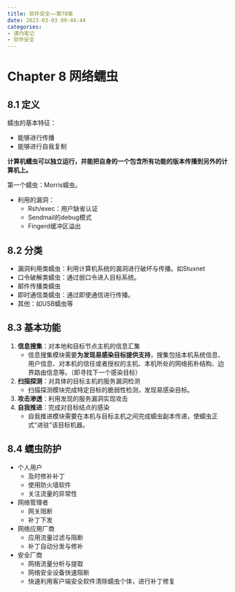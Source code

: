 ```yaml
---
title: 软件安全——第78章
date: 2023-03-03 09:44:44
categories:
- 课内笔记
- 软件安全
---
```

# Chapter 8 网络蠕虫
## 8.1 定义
蠕虫的基本特征：
- 能够进行传播
- 能够进行自我复制

**计算机蠕虫可以独立运行，并能把自身的一个包含所有功能的版本传播到另外的计算机上。**

第一个蠕虫：Morris蠕虫。
- 利用的漏洞：
	- Rsh/exec：用户缺省认证
	- Sendmail的debug模式
	- Fingerd缓冲区溢出

## 8.2 分类
- 漏洞利用类蠕虫：利用计算机系统的漏洞进行破坏与传播。如Stuxnet
- 口令破解类蠕虫：通过弱口令进入目标系统。
- 邮件传播类蠕虫
- 即时通信类蠕虫：通过即使通信进行传播。
- 其他：如USB蠕虫等

## 8.3 基本功能
1. **信息搜集**：对本地和目标节点主机的信息汇集
	- 信息搜集模块需要**为发现易感染目标提供支持**，搜集包括本机系统信息、用户信息、对本机的信任或者授权的主机、本机所处的网络拓朴结构、边界路由信息等。（即寻找下一个感染目标）
2. **扫描探测**：对具体的目标主机的服务漏洞检测
	- 扫描探测模块完成特定目标的脆弱性检测，发现易感染目标。
3. **攻击渗透**：利用发现的服务漏洞实现攻击
4. **自我推进**：完成对目标结点的感染
	- 自我推进模块需要在本机与目标主机之间完成蠕虫副本传递，使蠕虫正式“进驻”该目标机器。

## 8.4 蠕虫防护
- 个人用户
	- 及时修补补丁
	- 使用防火墙软件
	- 关注流量的异常性
- 网络管理者
	- 网关阻断
	- 补丁下发
- 网络应用厂商
	- 应用流量过滤与阻断
	- 补丁自动分发与修补
- 安全厂商
	- 网络流量分析与提取
	- 网络安全设备快速阻断
	- 快速利用客户端安全软件清除蠕虫个体，进行补丁修复